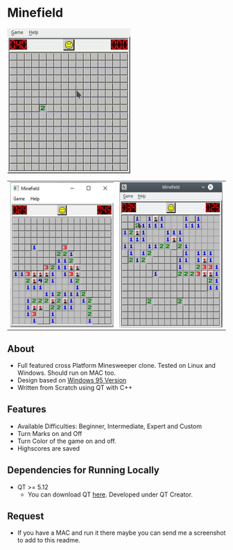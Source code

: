 # Minefield

<img src="docs/minefield.gif"/>

<table>
    <tr>
    <td><img src="docs/windows.png" width=384 height=334></td>
    <td><img src="docs/linux.png" width=384 height=334></td>
  </tr>
 </table>

## About

* Full featured cross Platform Minesweeper clone. Tested on Linux and Windows. Should run on MAC too.
* Design based on [Windows 95 Version](http://www.minesweeper.info/downloads/Winmine95.html) 
* Written from Scratch using QT with C++


## Features

* Available Difficulties: Beginner, Intermediate, Expert and Custom
* Turn Marks on and Off
* Turn Color of the game on and off.
* Highscores are saved


## Dependencies for Running Locally

* QT >= 5.12 
  * You can download QT [here](https://www.qt.io/download). Developed under QT Creator.


## Request

* If you have a MAC and run it there maybe you can send me a screenshot to add to this readme.
